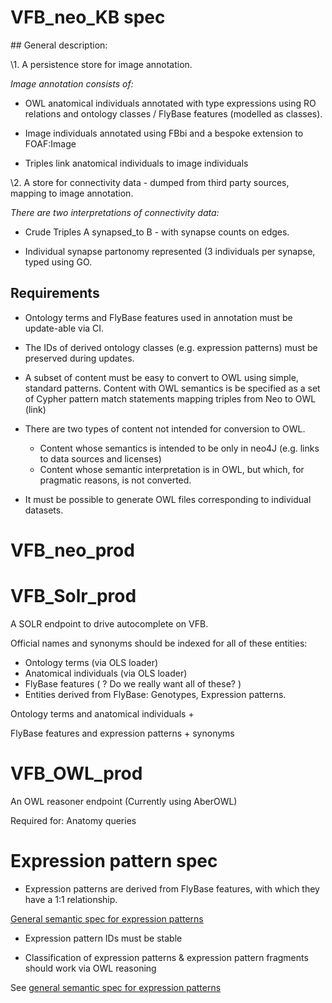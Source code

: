 # VFB\_neo\_KB spec

## General description:

\\1. A persistence store for image annotation.

*Image annotation consists of:*

* OWL anatomical individuals annotated with type expressions using RO relations and ontology classes / FlyBase features (modelled as classes).

* Image individuals annotated using FBbi and a bespoke extension to FOAF:Image

* Triples link anatomical individuals to image individuals

\2. A store for connectivity data - dumped from third party sources, mapping to image annotation.

*There are two interpretations of connectivity data:*

* Crude Triples A synapsed_to B - with synapse counts on edges.

* Individual synapse partonomy represented (3 individuals per synapse, typed using GO.


## Requirements

* Ontology terms and FlyBase features used in annotation must be update-able via CI.  

* The IDs of derived ontology classes (e.g. expression patterns) must be preserved during updates.

* A subset of content must be easy to convert to OWL using simple, standard patterns.  Content with OWL semantics is be specified as a set of Cypher pattern match statements mapping triples from Neo to OWL (link)
  
* There are two types of content not intended for conversion to OWL.
   * Content whose semantics is intended to be only in neo4J (e.g. links to data sources and licenses)
   * Content whose semantic interpretation is in OWL, but which, for pragmatic reasons, is not converted.
      
* It must be possible to generate OWL files corresponding to individual datasets.
   
   

# VFB\_neo\_prod


# VFB\_Solr\_prod

A SOLR endpoint to drive autocomplete on VFB.

Official names and synonyms should be indexed for all of these entities:

* Ontology terms (via OLS loader)
* Anatomical individuals (via OLS loader)
* FlyBase features  ( ? Do we really want all of these? )
* Entities derived from FlyBase:  Genotypes, Expression patterns.


Ontology terms and anatomical individuals + 

FlyBase features and expression patterns + synonyms

# VFB\_OWL\_prod

An OWL reasoner endpoint (Currently using AberOWL)

Required for:
Anatomy queries 


# Expression pattern spec

* Expression patterns are derived from FlyBase features, with which they have a 1:1 relationship.  

[General semantic spec for expression patterns](https://github.com/obophenotype/expression_patterns/blob/master/doc/expresion_pattern_schema_spec.md)

* Expression pattern IDs must be stable

* Classification of expression patterns & expression pattern fragments should work via OWL reasoning

See [general semantic spec for expression patterns](https://github.com/obophenotype/expression_patterns/blob/master/doc/expresion_pattern_schema_spec.md)
	


